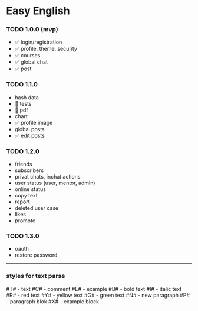 # Easy English

### TODO 1.0.0 (mvp)

- ✅ login/registration
- ✅ profile, theme, security
- ✅ courses
- ✅ global chat
- ✅ post

### TODO 1.1.0

- hash data
- 🔶 tests
- 🔶 pdf
- chart
- ✅ profile image
- global posts
- ✅ edit posts

### TODO 1.2.0

- friends
- subscribers
- privat chats, inchat actions
- user status (user, mentor, admin)
- online status
- copy text
- report
- deleted user case
- likes
- promote

### TODO 1.3.0

- oauth
- restore password

---

### styles for text parse

#T# - text
#C# - comment
#E# - example
#B# - bold text
#I# - italic text
#R# - red text
#Y# - yellow text
#G# - green text
#N# - new paragraph
#P# - paragraph blok
#X# - example block

